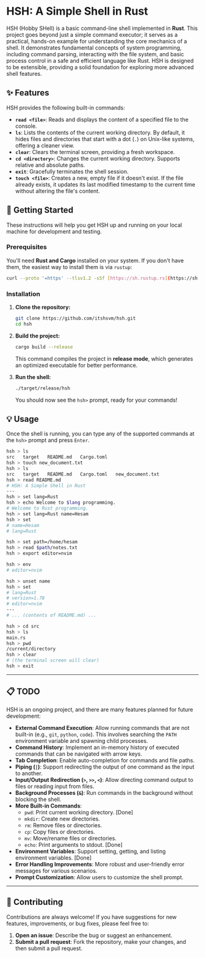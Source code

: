 # HSH: A Simple Shell in Rust


HSH (Hobby SHell) is a basic command-line shell implemented in **Rust**. This project goes beyond just a simple command executor; it serves as a practical, hands-on example for understanding the core mechanics of a shell. It demonstrates fundamental concepts of system programming, including command parsing, interacting with the file system, and basic process control in a safe and efficient language like Rust. HSH is designed to be extensible, providing a solid foundation for exploring more advanced shell features.

## ✨ Features

HSH provides the following built-in commands:

* **`read <file>`**: Reads and displays the content of a specified file to the console.
* **`ls`**: Lists the contents of the current working directory. By default, it hides files and directories that start with a dot (`.`) on Unix-like systems, offering a cleaner view.
* **`clear`**: Clears the terminal screen, providing a fresh workspace.
* **`cd <directory>`**: Changes the current working directory. Supports relative and absolute paths.
* **`exit`**: Gracefully terminates the shell session.
* **`touch <file>`**: Creates a new, empty file if it doesn't exist. If the file already exists, it updates its last modified timestamp to the current time without altering the file's content.

## 🚀 Getting Started

These instructions will help you get HSH up and running on your local machine for development and testing.

### Prerequisites

You'll need **Rust and Cargo** installed on your system. If you don't have them, the easiest way to install them is via `rustup`:

```bash
curl --proto '=https' --tlsv1.2 -sSf [https://sh.rustup.rs](https://sh.rustup.rs) | sh
````

### Installation

1.  **Clone the repository:**

    ```bash
    git clone https://github.com/itshsvm/hsh.git
    cd hsh
    ```

2.  **Build the project:**

    ```bash
    cargo build --release
    ```

    This command compiles the project in **release mode**, which generates an optimized executable for better performance.

3.  **Run the shell:**

    ```bash
    ./target/release/hsh
    ```

    You should now see the `hsh>` prompt, ready for your commands\!

## 💡 Usage

Once the shell is running, you can type any of the supported commands at the `hsh>` prompt and press `Enter`.

```bash
hsh > ls
src   target   README.md   Cargo.toml
hsh > touch new_document.txt
hsh > ls
src   target   README.md   Cargo.toml   new_document.txt
hsh > read README.md
# HSH: A Simple Shell in Rust
---
hsh > set lang=Rust
hsh > echo Welcome to $lang programming.
# Welcome to Rust programming.
hsh > set lang=Rust name=Hesam
hsh > set
# name=Hesam
# lang=Rust

hsh > set path=/home/hesam
hsh > read $path/notes.txt
hsh > export editor=nvim

hsh > env
# editor=nvim

hsh > unset name
hsh > set
# lang=Rust
# version=1.78
# editor=nvim
---
# ... (contents of README.md) ...

hsh > cd src
hsh > ls
main.rs
hsh > pwd
/current/directory
hsh > clear
# (the terminal screen will clear)
hsh > exit
```

-----

## 📋 TODO

HSH is an ongoing project, and there are many features planned for future development:

  * **External Command Execution**: Allow running commands that are not built-in (e.g., `git`, `python`, `code`). This involves searching the `PATH` environment variable and spawning child processes.
  * **Command History**: Implement an in-memory history of executed commands that can be navigated with arrow keys.
  * **Tab Completion**: Enable auto-completion for commands and file paths.
  * **Piping (`|`)**: Support redirecting the output of one command as the input to another.
  * **Input/Output Redirection (`>`, `>>`, `<`)**: Allow directing command output to files or reading input from files.
  * **Background Processes (`&`)**: Run commands in the background without blocking the shell.
  * **More Built-in Commands**:
      * `pwd`: Print current working directory. [Done]
      * `mkdir`: Create new directories.
      * `rm`: Remove files or directories.
      * `cp`: Copy files or directories.
      * `mv`: Move/rename files or directories.
      * `echo`: Print arguments to stdout. [Done]
  * **Environment Variables**: Support setting, getting, and listing environment variables. [Done]
  * **Error Handling Improvements**: More robust and user-friendly error messages for various scenarios.
  * **Prompt Customization**: Allow users to customize the shell prompt.

-----

## 🤝 Contributing

Contributions are always welcome\! If you have suggestions for new features, improvements, or bug fixes, please feel free to:

1.  **Open an issue**: Describe the bug or suggest an enhancement.
2.  **Submit a pull request**: Fork the repository, make your changes, and then submit a pull request.
